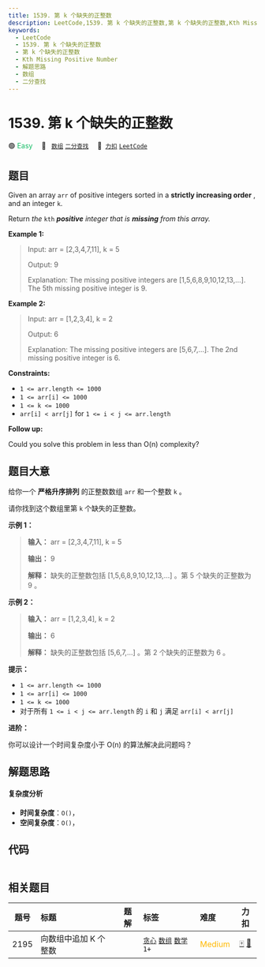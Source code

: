 ```yaml
---
title: 1539. 第 k 个缺失的正整数
description: LeetCode,1539. 第 k 个缺失的正整数,第 k 个缺失的正整数,Kth Missing Positive Number,解题思路,数组,二分查找
keywords:
  - LeetCode
  - 1539. 第 k 个缺失的正整数
  - 第 k 个缺失的正整数
  - Kth Missing Positive Number
  - 解题思路
  - 数组
  - 二分查找
---
```


# 1539. 第 k 个缺失的正整数

🟢 <font color=#15bd66>Easy</font>&emsp; 🔖&ensp; [`数组`](/tag/array.md) [`二分查找`](/tag/binary-search.md)&emsp; 🔗&ensp;[`力扣`](https://leetcode.cn/problems/kth-missing-positive-number) [`LeetCode`](https://leetcode.com/problems/kth-missing-positive-number)

## 题目

Given an array `arr` of positive integers sorted in a **strictly increasing
order** , and an integer `k`.

Return _the_ `kth` _**positive** integer that is **missing** from this array._



**Example 1:**

> Input: arr = [2,3,4,7,11], k = 5
> 
> Output: 9
> 
> Explanation: The missing positive integers are [1,5,6,8,9,10,12,13,...]. The 5th missing positive integer is 9.

**Example 2:**

> Input: arr = [1,2,3,4], k = 2
> 
> Output: 6
> 
> Explanation: The missing positive integers are [5,6,7,...]. The 2nd missing positive integer is 6.

**Constraints:**

  * `1 <= arr.length <= 1000`
  * `1 <= arr[i] <= 1000`
  * `1 <= k <= 1000`
  * `arr[i] < arr[j]` for `1 <= i < j <= arr.length`



**Follow up:**

Could you solve this problem in less than O(n) complexity?


## 题目大意

给你一个 **严格升序排列**  的正整数数组 `arr` 和一个整数 `k` 。

请你找到这个数组里第 `k` 个缺失的正整数。



**示例 1：**

> 
> 
> 
> 
> 
> **输入：** arr = [2,3,4,7,11], k = 5
> 
> **输出：** 9
> 
> **解释：** 缺失的正整数包括 [1,5,6,8,9,10,12,13,...] 。第 5 个缺失的正整数为 9 。
> 
> 

**示例 2：**

> 
> 
> 
> 
> 
> **输入：** arr = [1,2,3,4], k = 2
> 
> **输出：** 6
> 
> **解释：** 缺失的正整数包括 [5,6,7,...] 。第 2 个缺失的正整数为 6 。
> 
> 



**提示：**

  * `1 <= arr.length <= 1000`
  * `1 <= arr[i] <= 1000`
  * `1 <= k <= 1000`
  * 对于所有 `1 <= i < j <= arr.length` 的 `i` 和 `j` 满足 `arr[i] < arr[j]` 



**进阶：**

你可以设计一个时间复杂度小于 O(n) 的算法解决此问题吗？


## 解题思路

#### 复杂度分析

- **时间复杂度**：`O()`，
- **空间复杂度**：`O()`，

## 代码

```javascript

```

## 相关题目

<!-- prettier-ignore -->
| 题号 | 标题 | 题解 | 标签 | 难度 | 力扣 |
| :------: | :------ | :------: | :------ | :------ | :------: |
| 2195 | 向数组中追加 K 个整数 |  |  [`贪心`](/tag/greedy.md) [`数组`](/tag/array.md) [`数学`](/tag/math.md) `1+` | <font color=#ffb800>Medium</font> | [🀄️](https://leetcode.cn/problems/append-k-integers-with-minimal-sum) [🔗](https://leetcode.com/problems/append-k-integers-with-minimal-sum) |
